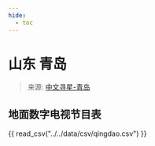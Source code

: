 ```yaml
---
hide:
  - toc
---
```


# 山东 青岛

> 来源: [中文寻星-青岛](http://dtmb.saoing.com/qingdao.htm)

## 地面数字电视节目表

{{ read_csv("../../data/csv/qingdao.csv") }}
